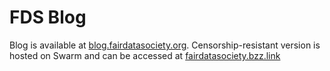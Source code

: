 # FDS Blog

Blog is available at [blog.fairdatasociety.org](https://blog.fairdatasociety.org/). Censorship-resistant version is hosted on Swarm and can be accessed at [fairdatasociety.bzz.link](https://fairdatasociety.bzz.link)
